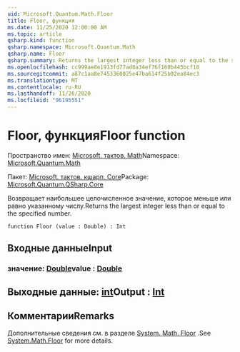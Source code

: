```yaml
---
uid: Microsoft.Quantum.Math.Floor
title: Floor, функция
ms.date: 11/25/2020 12:00:00 AM
ms.topic: article
qsharp.kind: function
qsharp.namespace: Microsoft.Quantum.Math
qsharp.name: Floor
qsharp.summary: Returns the largest integer less than or equal to the specified number.
ms.openlocfilehash: cc999ae8e1913fd77ad8a34ef76f160b445bcf18
ms.sourcegitcommit: a87c1aa8e7453360025e47ba614f25b02ea84ec3
ms.translationtype: MT
ms.contentlocale: ru-RU
ms.lasthandoff: 11/26/2020
ms.locfileid: "96195551"
---
```

# <a name="floor-function"></a><span data-ttu-id="4a4ee-102">Floor, функция</span><span class="sxs-lookup"><span data-stu-id="4a4ee-102">Floor function</span></span>

<span data-ttu-id="4a4ee-103">Пространство имен: [Microsoft. тактов. Math](xref:Microsoft.Quantum.Math)</span><span class="sxs-lookup"><span data-stu-id="4a4ee-103">Namespace: [Microsoft.Quantum.Math](xref:Microsoft.Quantum.Math)</span></span>

<span data-ttu-id="4a4ee-104">Пакет: [Microsoft. тактов. кшарп. Core](https://nuget.org/packages/Microsoft.Quantum.QSharp.Core)</span><span class="sxs-lookup"><span data-stu-id="4a4ee-104">Package: [Microsoft.Quantum.QSharp.Core](https://nuget.org/packages/Microsoft.Quantum.QSharp.Core)</span></span>


<span data-ttu-id="4a4ee-105">Возвращает наибольшее целочисленное значение, которое меньше или равно указанному числу.</span><span class="sxs-lookup"><span data-stu-id="4a4ee-105">Returns the largest integer less than or equal to the specified number.</span></span>

```qsharp
function Floor (value : Double) : Int
```


## <a name="input"></a><span data-ttu-id="4a4ee-106">Входные данные</span><span class="sxs-lookup"><span data-stu-id="4a4ee-106">Input</span></span>

### <a name="value--double"></a><span data-ttu-id="4a4ee-107">значение: [Double](xref:microsoft.quantum.lang-ref.double)</span><span class="sxs-lookup"><span data-stu-id="4a4ee-107">value : [Double](xref:microsoft.quantum.lang-ref.double)</span></span>





## <a name="output--int"></a><span data-ttu-id="4a4ee-108">Выходные данные: [int](xref:microsoft.quantum.lang-ref.int)</span><span class="sxs-lookup"><span data-stu-id="4a4ee-108">Output : [Int](xref:microsoft.quantum.lang-ref.int)</span></span>



## <a name="remarks"></a><span data-ttu-id="4a4ee-109">Комментарии</span><span class="sxs-lookup"><span data-stu-id="4a4ee-109">Remarks</span></span>

<span data-ttu-id="4a4ee-110">Дополнительные сведения см. в разделе [System. Math. Floor](https://docs.microsoft.com/dotnet/api/system.math.floor) .</span><span class="sxs-lookup"><span data-stu-id="4a4ee-110">See [System.Math.Floor](https://docs.microsoft.com/dotnet/api/system.math.floor) for more details.</span></span>